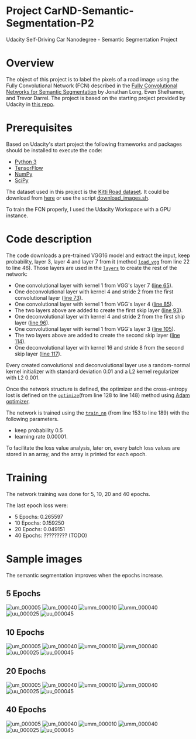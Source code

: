 # Project CarND-Semantic-Segmentation-P2
Udacity Self-Driving Car Nanodegree - Semantic Segmentation Project

# Overview

The object of this project is to label the pixels of a road image using the Fully Convolutional Network (FCN) described in the [Fully Convolutional Networks for Semantic Segmentation](https://people.eecs.berkeley.edu/~jonlong/long_shelhamer_fcn.pdf) by Jonathan Long, Even Shelhamer, and Trevor Darrel. The project is based on the starting project provided by Udacity in [this repo](https://github.com/udacity/CarND-Semantic-Segmentation).

# Prerequisites

Based on Udacity's start project the following frameworks and packages should be installed to execute the code:

- [Python 3](https://www.python.org/)
- [TensorFlow](https://www.tensorflow.org/)
- [NumPy](http://www.numpy.org/)
- [SciPy](https://www.scipy.org/)


The dataset used in this project is the [Kitti Road dataset](http://www.cvlibs.net/datasets/kitti/eval_road.php). It could be download from [here](http://www.cvlibs.net/download.php?file=data_road.zip) or use the script [download_images.sh](./data/download_images.sh).

To train the FCN properly, I used the Udacity Workspace with a GPU instance.

# Code description

The code downloads a pre-trained VGG16 model and extract the input, keep probability, layer 3, layer 4 and layer 7 from it (method [`load_vgg`](./main.py#L22) from line 22 to line 46). Those layers are used in the [`layers`](./main.py#L51) to create the rest of the network:

- One convolutional layer with kernel 1 from VGG's layer 7 ([line 65](./main.py#L65)).
- One deconvolutional layer with kernel 4 and stride 2 from the first convolutional layer ([line 73](./main.py#L73)).
- One convolutional layer with kernel 1 from VGG's layer 4 ([line 85](./main.py#L85)).
- The two layers above are added to create the first skip layer ([line 93](./main.py#L93)).
- One deconvolutional layer with kernel 4 and stride 2 from the first ship layer ([line 96](./main.py#L96)).
- One convolutional layer with kernel 1 from VGG's layer 3 ([line 105](./main.py#L105)).
- The two layers above are added to create the second skip layer ([line 114](./main.py#L114)).
- One deconvolutional layer with kernel 16 and stride 8 from the second skip layer ([line 117](./main.py#L117)).

Every created convolutional and deconvolutional layer use a random-normal kernel initializer with standard deviation 0.01 and a L2 kernel regularizer with L2 0.001.

Once the network structure is defined, the optimizer and the cross-entropy lost is defined on the [`optimize`](./main.py#L128)(from line 128 to line 148) method using [Adam optimizer](https://en.wikipedia.org/wiki/Stochastic_gradient_descent#Adam).

The network is trained using the [`train_nn`](./main.py#L153) (from line 153 to line 189) with the following parameters.
- keep probability 0.5 
- learning rate 0.00001. 

To facilitate the loss value analysis, later on, every batch loss values are stored in an array, and the array is printed for each epoch.

# Training

The network training was done for 5, 10, 20 and 40 epochs.

The last epoch loss were:

- 5 Epochs: 0.265597
- 10 Epochs: 0.159250
- 20 Epochs: 0.049151
- 40 Epochs: ????????? (TODO)

# Sample images

The semantic segmentation improves when the epochs increase.

## 5 Epochs

![um_000005](runs/epochs_5/um_000005.png)
![um_000040](runs/epochs_5/um_000040.png)
![umm_000010](runs/epochs_5/umm_000010.png)
![umm_000040](runs/epochs_5/umm_000040.png)
![uu_000025](runs/epochs_5/uu_000025.png)
![uu_000045](runs/epochs_5/uu_000045.png)

## 10 Epochs

![um_000005](runs/epochs_10/um_000005.png)
![um_000040](runs/epochs_10/um_000040.png)
![umm_000010](runs/epochs_10/umm_000010.png)
![umm_000040](runs/epochs_10/umm_000040.png)
![uu_000025](runs/epochs_10/uu_000025.png)
![uu_000045](runs/epochs_10/uu_000045.png)

## 20 Epochs

![um_000005](runs/epochs_20/um_000005.png)
![um_000040](runs/epochs_20/um_000040.png)
![umm_000010](runs/epochs_20/umm_000010.png)
![umm_000040](runs/epochs_20/umm_000040.png)
![uu_000025](runs/epochs_20/uu_000025.png)
![uu_000045](runs/epochs_20/uu_000045.png)

## 40 Epochs

![um_000005](runs/epochs_40/um_000005.png)
![um_000040](runs/epochs_40/um_000040.png)
![umm_000010](runs/epochs_40/umm_000010.png)
![umm_000040](runs/epochs_40/umm_000040.png)
![uu_000025](runs/epochs_40/uu_000025.png)
![uu_000045](runs/epochs_40/uu_000045.png)

